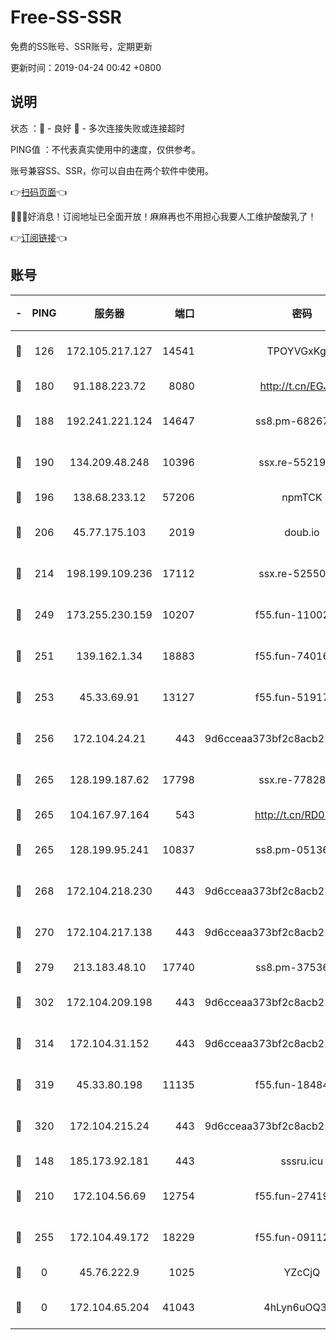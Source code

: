 # Free-SS-SSR

免费的SS账号、SSR账号，定期更新

更新时间：2019-04-24 00:42 +0800

## 说明

状态     ：🙂 - 良好 🙁 - 多次连接失败或连接超时

PING值   ：不代表真实使用中的速度，仅供参考。

账号兼容SS、SSR，你可以自由在两个软件中使用。

👉[扫码页面](https://liesauer.github.io/Free-SS-SSR/)👈

🎉🎉🎉好消息！订阅地址已全面开放！麻麻再也不用担心我要人工维护酸酸乳了！

👉[订阅链接](https://www.liesauer.net/yogurt/subscribe?ACCESS_TOKEN=DAYxR3mMaZAsaqUb)👈

## 账号

|-|PING|服务器|端口|密码|加密方式|区域|
|:----:|:----:|:-----:|-----:|:----:|:----:|:----:|
|🙂|126|172.105.217.127|14541|TPOYVGxKglpi|aes-256-cfb|JP|
|🙂|180|91.188.223.72|8080|http://t.cn/EGJIyrl|rc4-md5|RU|
|🙂|188|192.241.221.124|14647|ss8.pm-68267286|aes-256-cfb|US|
|🙂|190|134.209.48.248|10396|ssx.re-55219751|aes-256-cfb|US|
|🙂|196|138.68.233.12|57206|npmTCK|rc4-md5|US|
|🙂|206|45.77.175.103|2019|doub.io|aes-128-ctr|SG|
|🙂|214|198.199.109.236|17112|ssx.re-52550724|aes-256-cfb|US|
|🙂|249|173.255.230.159|10207|f55.fun-11002596|aes-256-cfb|US|
|🙂|251|139.162.1.34|18883|f55.fun-74016666|aes-256-cfb|SG|
|🙂|253|45.33.69.91|13127|f55.fun-51917148|aes-256-cfb|US|
|🙂|256|172.104.24.21|443|9d6cceaa373bf2c8acb22e60b6a58be6|aes-256-cfb|US|
|🙂|265|128.199.187.62|17798|ssx.re-77828825|aes-256-cfb|SG|
|🙂|265|104.167.97.164|543|http://t.cn/RD0D7sx|rc4-md5|CA|
|🙂|265|128.199.95.241|10837|ss8.pm-05136377|aes-256-cfb|SG|
|🙂|268|172.104.218.230|443|9d6cceaa373bf2c8acb22e60b6a58be6|aes-256-cfb|US|
|🙂|270|172.104.217.138|443|9d6cceaa373bf2c8acb22e60b6a58be6|aes-256-cfb|US|
|🙂|279|213.183.48.10|17740|ss8.pm-37536605|rc4-md5|RU|
|🙂|302|172.104.209.198|443|9d6cceaa373bf2c8acb22e60b6a58be6|aes-256-cfb|US|
|🙂|314|172.104.31.152|443|9d6cceaa373bf2c8acb22e60b6a58be6|aes-256-cfb|US|
|🙂|319|45.33.80.198|11135|f55.fun-18484831|aes-256-cfb|US|
|🙂|320|172.104.215.24|443|9d6cceaa373bf2c8acb22e60b6a58be6|aes-256-cfb|US|
|🙂|148|185.173.92.181|443|sssru.icu|rc4-md5|RU|
|🙂|210|172.104.56.69|12754|f55.fun-27419947|aes-256-cfb|SG|
|🙂|255|172.104.49.172|18229|f55.fun-09112326|aes-256-cfb|SG|
|🙁|0|45.76.222.9|1025|YZcCjQ|rc4-md5|JP|
|🙁|0|172.104.65.204|41043|4hLyn6uOQ3hU|aes-256-cfb|JP|
